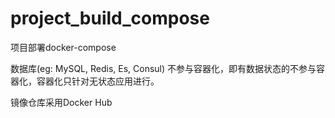 # project_build_compose
项目部署docker-compose

数据库(eg: MySQL, Redis, Es, Consul) 不参与容器化，即有数据状态的不参与容器化，容器化只针对无状态应用进行。

镜像仓库采用Docker Hub